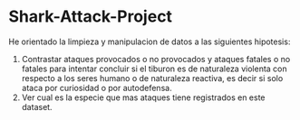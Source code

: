 # Shark-Attack-Project

He orientado la limpieza y manipulacion de datos a las siguientes hipotesis:
1) Contrastar ataques provocados o no provocados y ataques fatales o no fatales para intentar concluir si el tiburon es de naturaleza violenta con respecto a los seres humano o de naturaleza reactiva, es decir si solo ataca por curiosidad o por autodefensa.
2) Ver cual es la especie que mas ataques tiene registrados en este dataset.